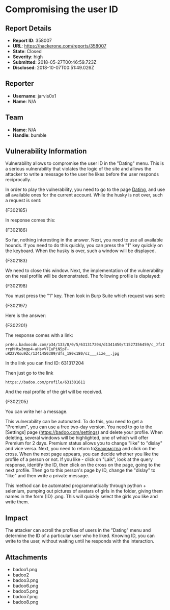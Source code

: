 # Compromising the user ID

## Report Details
- **Report ID**: 358007
- **URL**: https://hackerone.com/reports/358007
- **State**: Closed
- **Severity**: high
- **Submitted**: 2018-05-27T00:46:59.723Z
- **Disclosed**: 2018-10-07T00:51:49.026Z

## Reporter
- **Username**: jarvis0x1
- **Name**: N/A

## Team
- **Name**: N/A
- **Handle**: bumble

## Vulnerability Information
Vulnerability allows to compromise the user ID in the "Dating" menu. This is a serious vulnerability that violates the logic of the site and allows the attacker to write a message to the user he likes before the user responds reciprocally.

In order to play the vulnerability, you need to go to the page [Dating](https://badoo.com/encounters), and use all available ones for the current account. While the husky is not over, such a request is sent:

{F302185}

In response comes this:

{F302186}

So far, nothing interesting in the answer. Next, you need to use all available hounds. If you need to do this quickly, you can press the "1" key quickly on the keyboard. When the husky is over, such a window will be displayed.

 {F302183}

We need to close this window. Next, the implementation of the vulnerability on the real profile will be demonstrated. The following profile is displayed:

{F302198}

You must press the "1" key. Then look in Burp Suite which request was sent:

{F302197}

Here is the answer:

{F302201}

The response comes with a link:

`pr4eu.badoocdn.com/p34/133/0/0/5/631317204/d1341450/t1527356459/c_JfzIrrpMHtw3mgp4-aHsvV7EuPiN5pF-uR22VRsu9Zc/1341450309/dfs_180x180/sz___size__.jpg`

In the link you can find ID: 631317204

Then just go to the link

`https://badoo.com/profile/631301611` 

And the real profile of the girl will be received.

{F302205}

You can write her a message.

This vulnerability can be automated. To do this, you need to get a "Premium", you can use a free two-day version. You need to go to the [Settings] page (https://badoo.com/settings) and delete your profile. When deleting, several windows will be highlighted, one of which will offer Premium for 2 days. Premium status allows you to change "like" to "dislay" and vice versa. Next, you need to return to[Знакомства](https://badoo.com/encounters) and click on the cross. When the next page appears, you can decide whether you like the profile of a person or not. If you like - click on "Laik", look at the query response, identify the ID, then click on the cross on the page, going to the next profile. Then go to this person's page by ID, change the "dislay" to "like" and then write a private message.


This method can be automated programmatically through python + selenium, pumping out pictures of avatars of girls in the folder, giving them names in the form {ID} .png. This will quickly select the girls you like and write them.

## Impact

The attacker can scroll the profiles of users in the "Dating" menu and determine the ID of a particular user who he liked. Knowing ID, you can write to the user, without waiting until he responds with the interaction.

## Attachments
- badoo1.png
- badoo2
- badoo3.png
- badoo6.png
- badoo5.png
- badoo7.png
- badoo8.png
